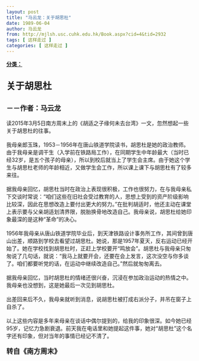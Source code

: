 ```yaml
---
layout: post
title: "马云龙：关于胡思杜"
date: 1989-06-04
author: 马云龙
from: http://mjlsh.usc.cuhk.edu.hk/Book.aspx?cid=4&tid=2932
tags: [ 这样走过 ]
categories: [ 这样走过 ]
---
```


<div style="margin: 15px 10px 10px 0px;">
 <div>
  <span id="ctl00_ContentPlaceHolder1_chapter1_SubjectLabel" style="font-weight:bold;text-decoration:underline;">
   分类：
  </span>
 </div>
 <div>
  <b>
   <font size="5">
    <br/>
   </font>
  </b>
 </div>
 <div>
  <b>
   <font size="5">
    关于胡思杜
   </font>
  </b>
 </div>
 <div>
  <b>
   <font size="5">
    <br/>
   </font>
  </b>
 </div>
 <div>
  <b>
   <font size="4">
    －－作者：马云龙
   </font>
  </b>
 </div>
 <div>
  <br/>
 </div>
 <div>
  读2015年3月5日南方周末上的《胡适之子缘何未去台湾》一文，忽然想起一些关于胡思杜的往事。
 </div>
 <div>
  <br/>
 </div>
 <div>
  我母亲郎玉珠，1953－1956年在唐山铁道学院读书，胡思杜是她的政治教师。由于我母亲是调干生（入学前在铁路局工作），在同期学生中年龄最大（当时已经32岁，是五个孩子的母亲），所以到校后就当上了学生会主席。由于她这个学生与胡思杜老师的年龄相近，又做学生会工作，所以课上课下与胡思杜有了较多来往。
 </div>
 <div>
  <br/>
 </div>
 <div>
  据我母亲回忆，胡思杜当时在政治上表现很积极，工作也很努力，在与我母亲私下交谈时常说：“咱们这些在旧社会受过教育的人，思想上受到的资产阶级影响比较深，因此在思想改造上要付出更大的努力。”在批判胡适时，他还主动在课堂上表示要与父亲胡适划清界限，脱胎换骨地改造自己。我母亲说，胡思杜给她印象最深的是这种“革命”的决心。
 </div>
 <div>
  <br/>
 </div>
 <div>
  1956年我母亲从唐山铁道学院毕业后，到天津铁路设计事务所工作，其间曾到唐山出差，顺路到学校去看望过胡思杜。她说，那是1957年夏天，反右运动已经开始了。她在学校找到胡思杜时，正赶上学校要开“鸣放会”。胡思杜与我母亲只匆匆说了几句话，就说：“我马上就要开会，还要在会上发言，这次没空与你多谈了。咱们都要听党的话，在运动中继续改造自己。”然后就匆匆离去。
 </div>
 <div>
  <br/>
 </div>
 <div>
  据我母亲回忆，当时胡思杜的情绪还很兴奋，沉浸在参加政治运动的热情之中。我母亲也没想到，这是她最后一次见到胡思杜。
 </div>
 <div>
  <br/>
 </div>
 <div>
  出差回来后不久，我母亲就听到消息，说胡思杜被打成右派分子，并吊在窗子上自杀了。
 </div>
 <div>
  <br/>
 </div>
 <div>
  以上这些内容是多年来母亲在谈话中偶尔提到的，给我的印象很深。如今她已经95岁，记忆力急剧衰退。前天我在电话里和她提起这件事，她对“胡思杜”这个名字还有印象，但对当年的事情已经记不清了。
 </div>
 <div>
  <br/>
 </div>
 <div>
  <b>
   <font size="4">
    转自《南方周末》
   </font>
  </b>
 </div>
 <div>
  <br/>
 </div>
</div>

